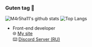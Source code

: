 ### Guten tag 👋
![M4r5ha11's github stats](https://github-readme-stats.vercel.app/api?username=M4r5ha11&count_private=true)
![Top Langs](https://github-readme-stats.vercel.app/api/top-langs/?username=M4r5ha11&layout=compact&theme=merko&count_private=true)

- Front-end developer
<br>🌐 [My site](https://m4r5ha11.com) 
<br>⌨️ [Discord Server (RU)](https://discord.gg/N54YxdtfTN)


